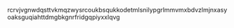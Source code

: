 rcrvjvgnwdqsttvkmqzwysrcoukbsqukkodetmlsnilypgrlmmvmxbdvzlmjnxasyoaksguqiahttdmgbkgnrfridgqpiyxxlqvg